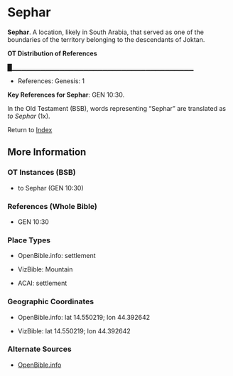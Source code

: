 # Sephar
**Sephar**. 
A location, likely in South Arabia, that served as one of the boundaries of the territory belonging to the descendants of Joktan. 


**OT Distribution of References**

█▁▁▁▁▁▁▁▁▁▁▁▁▁▁▁▁▁▁▁▁▁▁▁▁▁▁▁▁▁▁▁▁▁▁▁▁▁▁
* References: Genesis: 1



**Key References for Sephar**: 
GEN 10:30. 


In the Old Testament (BSB), words representing “Sephar” are translated as 
*to Sephar* (1x). 




Return to [Index](00-Index.md)

## More Information

### OT Instances (BSB)

* to Sephar (GEN 10:30)



### References (Whole Bible)

* GEN 10:30


### Place Types

* OpenBible.info: settlement

* VizBible: Mountain

* ACAI: settlement



### Geographic Coordinates

* OpenBible.info: lat 14.550219; lon 44.392642

* VizBible: lat 14.550219; lon 44.392642



### Alternate Sources

* [OpenBible.info](https://www.openbible.info/geo/ancient/a3cae2c)



